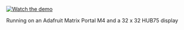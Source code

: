 [![Watch the demo](https://img.youtube.com/vi/B7dqMQrU-4Q/hqdefault.jpg)](https://youtube.com/shorts/B7dqMQrU-4Q)

Running on an Adafruit Matrix Portal M4 and a 32 x 32 HUB75 display
